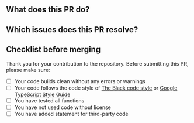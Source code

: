 ## What does this PR do?



## Which issues does this PR resolve?



## Checklist before merging

Thank you for your contribution to the repository. 
Before submitting this PR, please make sure:

- [ ] Your code builds clean without any errors or warnings
- [ ] Your code follows the code style of [The Black code style](https://black.readthedocs.io/en/stable/the_black_code_style/current_style.html) or [Google TypeScript Style Guide](https://google.github.io/styleguide/tsguide.html)
- [ ] You have tested all functions
- [ ] You have not used code without license
- [ ] You have added statement for third-party code
